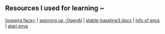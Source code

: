 Resources I used for learning ~
---

[hugging face🔥](https://huggingface.co/learn/deep-rl-course/unit0/introduction) |
[spinning up -OpenAI](https://spinningup.openai.com/en/latest/user/introduction.html) |
[stable-baseline3 docs](https://stable-baselines3.readthedocs.io/en/master/guide/rl.html) |
[info of envs](https://gymnasium.farama.org/) |
[atari envs](https://ale.farama.org)


